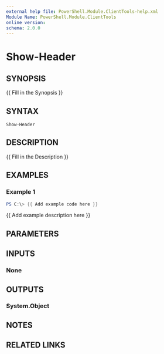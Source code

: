 ```yaml
---
external help file: PowerShell.Module.ClientTools-help.xml
Module Name: PowerShell.Module.ClientTools
online version:
schema: 2.0.0
---
```


# Show-Header

## SYNOPSIS
{{ Fill in the Synopsis }}

## SYNTAX

```
Show-Header
```

## DESCRIPTION
{{ Fill in the Description }}

## EXAMPLES

### Example 1
```powershell
PS C:\> {{ Add example code here }}
```

{{ Add example description here }}

## PARAMETERS

## INPUTS

### None

## OUTPUTS

### System.Object
## NOTES

## RELATED LINKS
